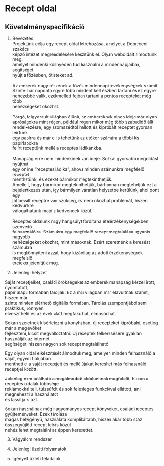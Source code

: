 # Recept oldal

Követelményspecifikáció
---
1. Bevezetés <br/>
Projektünk célja egy recept oldal létrehozása, amelyet a  Debreceni szakács <br/>
képző intézet megrendelésére készítünk el. Olyan weboldalt álmodtunk meg, <br/>
amelyet mindenki könnyedén tud használni a mindennapjaiban, segítséget<br/>
nyújt a főzésben, ötleteket ad. <br/>
<br/>Az emberek nagy részének a főzés mindennapi tevékenységnek számít. <br/>
Szinte már naponta egyre több mindent kell észben tartani és ez egyre <br/>
nehezebbé válik, ezekmellett  fejben tartani a pontos recepteket még több <br/>
nehézségeket okozhat. <br/>
<br/>Pörgő, felgyorsult világban élünk, az embereknek nincs ideje már olyan <br/>
apróságokra mint régen, például régen mikor még több szabadidő állt <br/>
rendelkezésre, egy szomszédtól hallott és kipróbált receptet gyorsan leírtunk <br/>
egy papírra és már el is tehetünk az utókor számára a többi kis papírlapokra <br/>
felírt receptünk mellé a receptes ládikánkba.<br/> 
<br/>Manapság erre nem mindenkinek van ideje. Sokkal gyorsabb megoldást nyújthat <br/>
egy online “receptes ládika”, ahova minden számunkra megfelelő receptet <br/>
menthetünk, és ezeket bármikor megtekinthetjük. <br/>
Amellett, hogy bármikor megtekinthetjük, bárhonnan megtehetjük ezt a <br/>
bejelentkezés után, így bármilyen váratlan helyzetbe kerülünk, ahol pont egy <br/>
jól bevált receptre van szükség, ez nem okozhat problémát, hiszen kedvünkre <br/>
válogathatunk majd a kedvencek közül. <br/>
<br/>Receptes oldalunk nagy hangsúlyt fordítana ételérzékenységekben szenvedő <br/>
felhasználóira. Számukra egy megfelelő recept megtalálása ugyanis nagyobb  <br/>
nehézségeket okozhat, mint másoknak. Ezért szeretnénk a keresést számukra <br/>
is megkönnyíteni azzal, hogy kizárólag az adott érzékenységnek megfelelő <br/>
ételeket jelenítjük meg.<br/>

2. Jelenlegi helyzet<br/>

Saját receptjeiket, családi örökségeket az emberek manapság kézzel írott, nyomtatott,<br/>
papír alapú formában tárolják. Ez a mai világban már elavultnak számít, hiszen már <br/>
szinte minden elérhető digitális formában. Tárolás szempontjából sem praktikus, könnyen <br/>
elveszíthető és az évek alatt megfakulhat, elmosódhat. <br/>

Sokan szeretnek kísérletezni a konyhában, új recepteket kipróbálni, esetleg már a meglévőket<br/>
fejleszteni, kicsit megváltoztatni. Új receptek felkeresésére gyakran használják az internet<br/>
segítségét, hiszen nagyon sok recept megtalálható. <br/>

Egy olyan oldal elkészítését álmodtuk meg, amelyen minden felhasználó a saját, egyedi fiókjában<br/>
mentheti el a saját receptjeit és mellé újakat kereshet más felhasználó receptjei között. <br/>

Jelenleg nem található a megálmodott oldalunknak megfelelő, hiszen a receptes oldalak többsége<br/>
reklámokkal teli, túlzsúfolt és sok felesleges funkcióval ellátott, ami megnehezíti a használatot<br/>
és lassítja is azt.<br/>

Sokan használnak még hagyományos recept könyveket, családi receptes gyűjteményeket. Ezek tárolása <br/>
magas helyigényű, használata komplikáltabb, hiszen akár több száz összegyűjtött recept leírás közül<br/>
nehéz lehet megtalálni az éppen keresettet. <br/>


3. Vágyálom rendszer<br/>


4. Jelenlegi üzelti folyamatok<br/>

5. Igényelt üzleti feladatok<br/>
